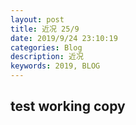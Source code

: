 ```yaml
---
layout: post
title: 近况 25/9
date: 2019/9/24 23:10:19 
categories: Blog
description: 近况
keywords: 2019, BLOG
---
```



## test working copy ##